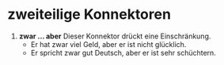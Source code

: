 # zweiteilige Konnektoren
1. **zwar ... aber**
Dieser Konnektor drückt eine Einschränkung.
    * Er hat zwar viel Geld, aber er ist nicht glücklich.
    * Er spricht zwar gut Deutsch, aber er ist sehr schüchtern.
